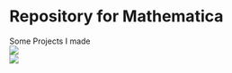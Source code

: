 # Repository for Mathematica
Some Projects I made  
![](http://i4.bvimg.com/643282/a85b11f6ddbc2d3a.jpg)  
![](http://i4.bvimg.com/643282/908f07fc42f6116c.jpg)
